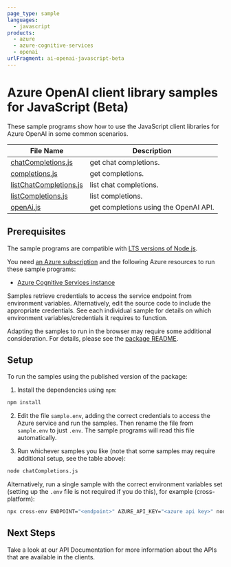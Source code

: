 ```yaml
---
page_type: sample
languages:
  - javascript
products:
  - azure
  - azure-cognitive-services
  - openai
urlFragment: ai-openai-javascript-beta
---
```


# Azure OpenAI client library samples for JavaScript (Beta)

These sample programs show how to use the JavaScript client libraries for Azure OpenAI in some common scenarios.

| **File Name**                                 | **Description**                       |
| --------------------------------------------- | ------------------------------------- |
| [chatCompletions.js][chatcompletions]         | get chat completions.                 |
| [completions.js][completions]                 | get completions.                      |
| [listChatCompletions.js][listchatcompletions] | list chat completions.                |
| [listCompletions.js][listcompletions]         | list completions.                     |
| [openAi.js][openai]                           | get completions using the OpenAI API. |

## Prerequisites

The sample programs are compatible with [LTS versions of Node.js](https://github.com/nodejs/release#release-schedule).

You need [an Azure subscription][freesub] and the following Azure resources to run these sample programs:

- [Azure Cognitive Services instance][createinstance_azurecognitiveservicesinstance]

Samples retrieve credentials to access the service endpoint from environment variables. Alternatively, edit the source code to include the appropriate credentials. See each individual sample for details on which environment variables/credentials it requires to function.

Adapting the samples to run in the browser may require some additional consideration. For details, please see the [package README][package].

## Setup

To run the samples using the published version of the package:

1. Install the dependencies using `npm`:

```bash
npm install
```

2. Edit the file `sample.env`, adding the correct credentials to access the Azure service and run the samples. Then rename the file from `sample.env` to just `.env`. The sample programs will read this file automatically.

3. Run whichever samples you like (note that some samples may require additional setup, see the table above):

```bash
node chatCompletions.js
```

Alternatively, run a single sample with the correct environment variables set (setting up the `.env` file is not required if you do this), for example (cross-platform):

```bash
npx cross-env ENDPOINT="<endpoint>" AZURE_API_KEY="<azure api key>" node chatCompletions.js
```

## Next Steps

Take a look at our API Documentation for more information about the APIs that are available in the clients.

[chatcompletions]: https://github.com/Azure/azure-sdk-for-js/blob/main/sdk/openai/ai-openai/samples/v1-beta/javascript/chatCompletions.js
[completions]: https://github.com/Azure/azure-sdk-for-js/blob/main/sdk/openai/ai-openai/samples/v1-beta/javascript/completions.js
[listchatcompletions]: https://github.com/Azure/azure-sdk-for-js/blob/main/sdk/openai/ai-openai/samples/v1-beta/javascript/listChatCompletions.js
[listcompletions]: https://github.com/Azure/azure-sdk-for-js/blob/main/sdk/openai/ai-openai/samples/v1-beta/javascript/listCompletions.js
[openai]: https://github.com/Azure/azure-sdk-for-js/blob/main/sdk/openai/ai-openai/samples/v1-beta/javascript/openAi.js
[freesub]: https://azure.microsoft.com/free/
[createinstance_azurecognitiveservicesinstance]: https://learn.microsoft.com/azure/cognitive-services/openai/how-to/create-resource
[package]: https://github.com/Azure/azure-sdk-for-js/tree/main/sdk/openai/ai-openai/README.md
